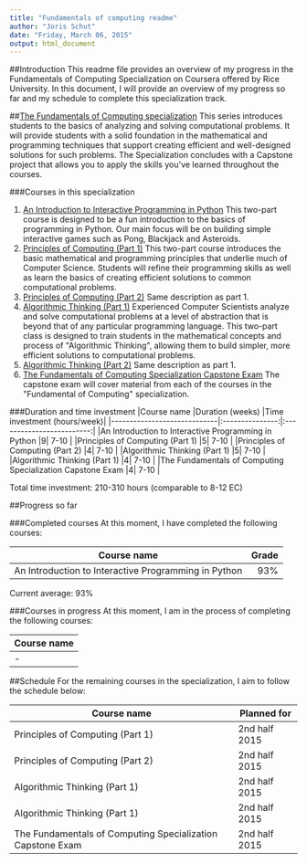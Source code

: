 ```yaml
---
title: "Fundamentals of computing readme"
author: "Joris Schut"
date: "Friday, March 06, 2015"
output: html_document
---
```


##Introduction
This readme file provides an overview of my progress in the Fundamentals of Computing Specialization on Coursera offered by Rice University. In this document, I will provide an overview of my progress so far and my schedule to complete this specialization track.

##[The Fundamentals of Computing specialization](https://www.coursera.org/specialization/fundamentalscomputing2/37?utm_medium=listingPage)
This series introduces students to the basics of analyzing and solving computational problems. It will provide students with a solid foundation in the mathematical and programming techniques that support creating efficient and well-designed solutions for such problems. The Specialization concludes with a Capstone project that allows you to apply the skills you've learned throughout the courses.

###Courses in this specialization
 1. [An Introduction to Interactive Programming in Python](https://www.coursera.org/course/interactivepython1)
    This two-part course is designed to be a fun introduction to the basics of programming in Python. Our main focus will be on building simple interactive games such as Pong, Blackjack and Asteroids.
 2. [Principles of Computing (Part 1)](https://www.coursera.org/course/principlescomputing1)
    This two-part course introduces the basic mathematical and programming principles that underlie much of Computer Science. Students will refine their programming skills as well as learn the basics of creating efficient solutions to common computational problems.
 3. [Principles of Computing (Part 2)](https://www.coursera.org/course/principlescomputing2)
    Same description as part 1.
 4. [Algorithmic Thinking (Part 1)](https://www.coursera.org/course/algorithmicthink1)
    Experienced Computer Scientists analyze and solve computational problems at a level of abstraction that is beyond that of any particular programming language. This two-part class is designed to train students in the mathematical concepts and process of "Algorithmic Thinking", allowing them to build simpler, more efficient solutions to computational problems.
 5. [Algorithmic Thinking (Part 2)](https://www.coursera.org/course/algorithmicthink2)
    Same description as part 1.
 6. [The Fundamentals of Computing Specialization Capstone Exam]()
    The capstone exam will cover material from each of the courses in the "Fundamental of Computing" specialization.

###Duration and time investment
|Course name                  |Duration (weeks) |Time investment (hours/week)|
|-----------------------------|:---------------:|:-------------------------:|
|An Introduction to Interactive Programming in Python       |9| 7-10 |
|Principles of Computing (Part 1)                           |5| 7-10 |
|Principles of Computing (Part 2)                           |4| 7-10 |
|Algorithmic Thinking (Part 1)                              |5| 7-10 |
|Algorithmic Thinking (Part 1)                              |4| 7-10 |
|The Fundamentals of Computing Specialization Capstone Exam |4| 7-10 |

Total time investment: 210-310 hours (comparable to 8-12 EC)

##Progress so far

###Completed courses
At this moment, I have completed the following courses:

|Course name                  |Grade |
|-----------------------------|-----:|
|An Introduction to Interactive Programming in Python | 93% |

Current average: 93%

###Courses in progress
At this moment, I am in the process of completing the following courses:

|Course name                  |
|-----------------------------|
|-                            |

##Schedule
For the remaining courses in the specialization, I aim to follow the schedule below:

|Course name                                                |Planned for    |
|-----------------------------------------------------------|---------------|
|Principles of Computing (Part 1)                           | 2nd half 2015 |
|Principles of Computing (Part 2)                           | 2nd half 2015 |
|Algorithmic Thinking (Part 1)                              | 2nd half 2015 |
|Algorithmic Thinking (Part 1)                              | 2nd half 2015 |
|The Fundamentals of Computing Specialization Capstone Exam | 2nd half 2015 |      
